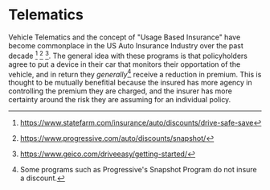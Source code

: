 # Telematics

Vehicle Telematics and the concept of "Usage Based Insurance" have become commonplace in the US Auto Insurance Industry over the past decade [^1] [^2] [^3]. The general idea with these programs is that policyholders agree to put a device in their car that monitors their opportation of the vehicle, and in return they *generally*[^4] receive a reduction in premium. This is thought to be mutually benefitial because the insured has more agency in controlling the premium they are charged, and the insurer has more certainty around the risk they are assuming for an individual policy.

[^1]: https://www.statefarm.com/insurance/auto/discounts/drive-safe-save
[^2]: https://www.progressive.com/auto/discounts/snapshot/
[^3]: https://www.geico.com/driveeasy/getting-started/
[^4]: Some programs such as Progressive's Snapshot Program do not insure a discount.